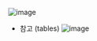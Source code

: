 ![image](https://user-images.githubusercontent.com/88718806/206207657-396b18fe-63c3-41e1-b5f4-1fcd5a90545d.png)
- 참고 (tables)
  ![image](https://user-images.githubusercontent.com/88718806/206214661-f7a3297c-4f76-4606-90e0-5635b24146be.png)
